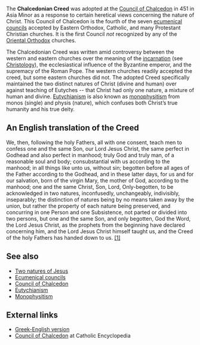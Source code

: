 The **Chalcedonian Creed** was adopted at the
[Council of Chalcedon](Council_of_Chalcedon "Council of Chalcedon")
in 451 in Asia Minor as a response to certain heretical views
concerning the nature of Christ. This Council of Chalcedon is the
fourth of the seven
[ecumenical councils](Ecumenical_councils "Ecumenical councils")
accepted by Eastern Orthodox, Catholic, and many Protestant
Christian churches. It is the first Council *not* recognized by any
of the [Oriental Orthodox](Oriental_Orthodox "Oriental Orthodox")
churches.

The Chalcedonian Creed was written amid controversy between the
western and eastern churches over the meaning of the
[incarnation](Incarnation "Incarnation") (see
[Christology](Christology "Christology")), the ecclesiastical
influence of the Byzantine emperor, and the supremacy of the Roman
Pope. The western churches readily accepted the creed, but some
eastern churches did not. The adopted Creed specifically maintained
the two distinct natures of Christ (divine and human) over against
teaching of Eutyches -- that Christ had only one nature, a mixture
of human and divine. [Eutychianism](Eutychianism "Eutychianism") is
also known as [monophysitism](Monophysitism "Monophysitism") from
monos (single) and physis (nature), which confuses both Christ’s
true humanity and his true deity.

## An English translation of the Creed

We, then, following the holy Fathers, all with one consent, teach
men to confess one and the same Son, our Lord Jesus Christ, the
same perfect in Godhead and also perfect in manhood; truly God and
truly man, of a reasonable soul and body; consubstantial with us
according to the manhood; in all things like unto us, without sin;
begotten before all ages of the Father according to the Godhead,
and in these latter days, for us and for our salvation, born of the
virgin Mary, the mother of God, according to the manhood; one and
the same Christ, Son, Lord, Only-begotten, to be acknowledged in
two natures, inconfusedly, unchangeably, indivisibly, inseparably;
the distinction of natures being by no means taken away by the
union, but rather the property of each nature being preserved, and
concurring in one Person and one Subsistence, not parted or divided
into two persons, but one and the same Son, and only begotten, God
the Word, the Lord Jesus Christ, as the prophets from the beginning
have declared concerning him, and the Lord Jesus Christ himself
taught us, and the Creed of the holy Fathers has handed down to us.
[[1]](http://www.ccel.org/ccel/schaff/creeds2.iv.i.iii.html)

## See also

-   [Two natures of Jesus](Two_natures_of_Jesus "Two natures of Jesus")
-   [Ecumenical councils](Ecumenical_councils "Ecumenical councils")
-   [Council of Chalcedon](Council_of_Chalcedon "Council of Chalcedon")
-   [Eutychianism](Eutychianism "Eutychianism")
-   [Monophysitism](Monophysitism "Monophysitism")

## External links

-   [Greek-English version](http://www.earlychurchtexts.com/main/chalcedon/chalcedonian_definition.shtml)
-   [Council of Chalcedon](http://www.newadvent.org/cathen/03555a.htm)
    at Catholic Encyclopedia



